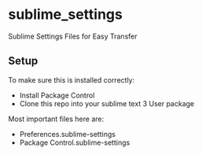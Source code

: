 # sublime_settings
Sublime Settings Files for Easy Transfer

## Setup

To make sure this is installed correctly:
* Install Package Control
* Clone this repo into your sublime text 3 User package

Most important files here are:
* Preferences.sublime-settings
* Package Control.sublime-settings
